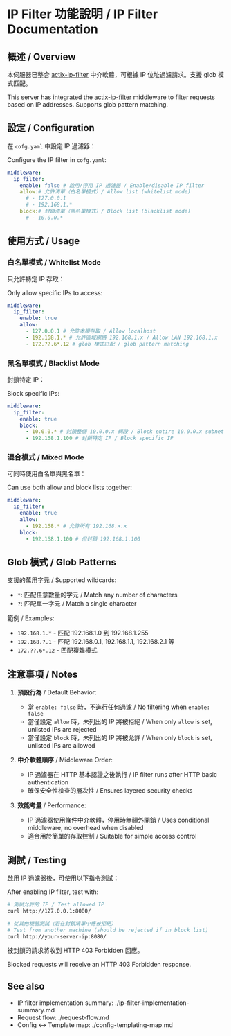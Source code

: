 # IP Filter 功能說明 / IP Filter Documentation

## 概述 / Overview

本伺服器已整合 [actix-ip-filter](https://github.com/jhen0409/actix-ip-filter) 中介軟體，可根據 IP 位址過濾請求。支援 glob 模式匹配。

This server has integrated the [actix-ip-filter](https://github.com/jhen0409/actix-ip-filter) middleware to filter requests based on IP addresses. Supports glob pattern matching.

## 設定 / Configuration

在 `cofg.yaml` 中設定 IP 過濾器：

Configure the IP filter in `cofg.yaml`:

```yaml
middleware:
  ip_filter:
    enable: false # 啟用/停用 IP 過濾器 / Enable/disable IP filter
    allow:# 允許清單（白名單模式）/ Allow list (whitelist mode)
      # - 127.0.0.1
      # - 192.168.1.*
    block:# 封鎖清單（黑名單模式）/ Block list (blacklist mode)
      # - 10.0.0.*
```

## 使用方式 / Usage

### 白名單模式 / Whitelist Mode

只允許特定 IP 存取：

Only allow specific IPs to access:

```yaml
middleware:
  ip_filter:
    enable: true
    allow:
      - 127.0.0.1 # 允許本機存取 / Allow localhost
      - 192.168.1.* # 允許區域網路 192.168.1.x / Allow LAN 192.168.1.x
      - 172.??.6*.12 # glob 模式匹配 / glob pattern matching
```

### 黑名單模式 / Blacklist Mode

封鎖特定 IP：

Block specific IPs:

```yaml
middleware:
  ip_filter:
    enable: true
    block:
      - 10.0.0.* # 封鎖整個 10.0.0.x 網段 / Block entire 10.0.0.x subnet
      - 192.168.1.100 # 封鎖特定 IP / Block specific IP
```

### 混合模式 / Mixed Mode

可同時使用白名單與黑名單：

Can use both allow and block lists together:

```yaml
middleware:
  ip_filter:
    enable: true
    allow:
      - 192.168.* # 允許所有 192.168.x.x
    block:
      - 192.168.1.100 # 但封鎖 192.168.1.100
```

## Glob 模式 / Glob Patterns

支援的萬用字元 / Supported wildcards:

- `*`: 匹配任意數量的字元 / Match any number of characters
- `?`: 匹配單一字元 / Match a single character

範例 / Examples:

- `192.168.1.*` - 匹配 192.168.1.0 到 192.168.1.255
- `192.168.?.1` - 匹配 192.168.0.1, 192.168.1.1, 192.168.2.1 等
- `172.??.6*.12` - 匹配複雜模式

## 注意事項 / Notes

1. **預設行為** / Default Behavior:

   - 當 `enable: false` 時，不進行任何過濾 / No filtering when `enable: false`
   - 當僅設定 `allow` 時，未列出的 IP 將被拒絕 / When only `allow` is set, unlisted IPs are rejected
   - 當僅設定 `block` 時，未列出的 IP 將被允許 / When only `block` is set, unlisted IPs are allowed

2. **中介軟體順序** / Middleware Order:

   - IP 過濾器在 HTTP 基本認證之後執行 / IP filter runs after HTTP basic authentication
   - 確保安全性檢查的層次性 / Ensures layered security checks

3. **效能考量** / Performance:
   - IP 過濾器使用條件中介軟體，停用時無額外開銷 / Uses conditional middleware, no overhead when disabled
   - 適合用於簡單的存取控制 / Suitable for simple access control

## 測試 / Testing

啟用 IP 過濾器後，可使用以下指令測試：

After enabling IP filter, test with:

```bash
# 測試允許的 IP / Test allowed IP
curl http://127.0.0.1:8080/

# 從其他機器測試（若在封鎖清單中應被拒絕）
# Test from another machine (should be rejected if in block list)
curl http://your-server-ip:8080/
```

被封鎖的請求將收到 HTTP 403 Forbidden 回應。

Blocked requests will receive an HTTP 403 Forbidden response.

## See also

- IP filter implementation summary: ./ip-filter-implementation-summary.md
- Request flow: ./request-flow.md
- Config ↔ Template map: ./config-templating-map.md
